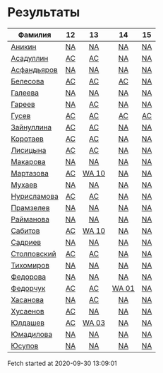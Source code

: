 # Результаты
Фамилия | 12| 13| 14| 15
---|:---:|:---:|:---:|:---:
[Аникин](Аникин/README.md)  | [NA](Аникин/12.md) | [NA](Аникин/13.md) | [NA](Аникин/14.md) | [NA](Аникин/15.md)
[Асадуллин](Асадуллин/README.md)  | [AC](Асадуллин/12.md) | [AC](Асадуллин/13.md) | [NA](Асадуллин/14.md) | [NA](Асадуллин/15.md)
[Асфандьяров](Асфандьяров/README.md)  | [NA](Асфандьяров/12.md) | [NA](Асфандьяров/13.md) | [NA](Асфандьяров/14.md) | [NA](Асфандьяров/15.md)
[Белесова](Белесова/README.md)  | [AC](Белесова/12.md) | [AC](Белесова/13.md) | [AC](Белесова/14.md) | [NA](Белесова/15.md)
[Галеева](Галеева/README.md)  | [NA](Галеева/12.md) | [NA](Галеева/13.md) | [NA](Галеева/14.md) | [NA](Галеева/15.md)
[Гареев](Гареев/README.md)  | [NA](Гареев/12.md) | [AC](Гареев/13.md) | [NA](Гареев/14.md) | [NA](Гареев/15.md)
[Гусев](Гусев/README.md)  | [AC](Гусев/12.md) | [AC](Гусев/13.md) | [AC](Гусев/14.md) | [AC](Гусев/15.md)
[Зайнуллина](Зайнуллина/README.md)  | [AC](Зайнуллина/12.md) | [AC](Зайнуллина/13.md) | [NA](Зайнуллина/14.md) | [NA](Зайнуллина/15.md)
[Коротаев](Коротаев/README.md)  | [AC](Коротаев/12.md) | [AC](Коротаев/13.md) | [NA](Коротаев/14.md) | [NA](Коротаев/15.md)
[Лисицына](Лисицына/README.md)  | [AC](Лисицына/12.md) | [AC](Лисицына/13.md) | [NA](Лисицына/14.md) | [NA](Лисицына/15.md)
[Макарова](Макарова/README.md)  | [NA](Макарова/12.md) | [NA](Макарова/13.md) | [NA](Макарова/14.md) | [NA](Макарова/15.md)
[Мартазова](Мартазова/README.md)  | [AC](Мартазова/12.md) | [WA 10](Мартазова/13.md) | [NA](Мартазова/14.md) | [NA](Мартазова/15.md)
[Мухаев](Мухаев/README.md)  | [NA](Мухаев/12.md) | [NA](Мухаев/13.md) | [NA](Мухаев/14.md) | [NA](Мухаев/15.md)
[Нурисламова](Нурисламова/README.md)  | [AC](Нурисламова/12.md) | [AC](Нурисламова/13.md) | [NA](Нурисламова/14.md) | [NA](Нурисламова/15.md)
[Прамзелев](Прамзелев/README.md)  | [NA](Прамзелев/12.md) | [NA](Прамзелев/13.md) | [NA](Прамзелев/14.md) | [NA](Прамзелев/15.md)
[Райманова](Райманова/README.md)  | [NA](Райманова/12.md) | [NA](Райманова/13.md) | [NA](Райманова/14.md) | [NA](Райманова/15.md)
[Сабитов](Сабитов/README.md)  | [AC](Сабитов/12.md) | [WA 10](Сабитов/13.md) | [NA](Сабитов/14.md) | [NA](Сабитов/15.md)
[Садриев](Садриев/README.md)  | [NA](Садриев/12.md) | [NA](Садриев/13.md) | [NA](Садриев/14.md) | [NA](Садриев/15.md)
[Столповский](Столповский/README.md)  | [AC](Столповский/12.md) | [AC](Столповский/13.md) | [NA](Столповский/14.md) | [NA](Столповский/15.md)
[Тихомиров](Тихомиров/README.md)  | [NA](Тихомиров/12.md) | [NA](Тихомиров/13.md) | [NA](Тихомиров/14.md) | [NA](Тихомиров/15.md)
[Федорова](Федорова/README.md)  | [NA](Федорова/12.md) | [NA](Федорова/13.md) | [NA](Федорова/14.md) | [NA](Федорова/15.md)
[Федорчук](Федорчук/README.md)  | [AC](Федорчук/12.md) | [AC](Федорчук/13.md) | [WA 01](Федорчук/14.md) | [NA](Федорчук/15.md)
[Хасанова](Хасанова/README.md)  | [NA](Хасанова/12.md) | [AC](Хасанова/13.md) | [NA](Хасанова/14.md) | [NA](Хасанова/15.md)
[Хусаенов](Хусаенов/README.md)  | [AC](Хусаенов/12.md) | [NA](Хусаенов/13.md) | [NA](Хусаенов/14.md) | [NA](Хусаенов/15.md)
[Юлдашев](Юлдашев/README.md)  | [AC](Юлдашев/12.md) | [WA 03](Юлдашев/13.md) | [NA](Юлдашев/14.md) | [NA](Юлдашев/15.md)
[Юмадилова](Юмадилова/README.md)  | [NA](Юмадилова/12.md) | [NA](Юмадилова/13.md) | [NA](Юмадилова/14.md) | [NA](Юмадилова/15.md)
[Юсупов](Юсупов/README.md)  | [NA](Юсупов/12.md) | [NA](Юсупов/13.md) | [NA](Юсупов/14.md) | [NA](Юсупов/15.md)

Fetch started at 2020-09-30 13:09:01
